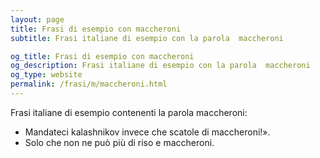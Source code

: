 ```yaml
---
layout: page
title: Frasi di esempio con maccheroni 
subtitle: Frasi italiane di esempio con la parola  maccheroni

og_title: Frasi di esempio con maccheroni 
og_description: Frasi italiane di esempio con la parola  maccheroni
og_type: website
permalink: /frasi/m/maccheroni.html
---
```


Frasi italiane di esempio contenenti la parola maccheroni:


- Mandateci kalashnikov invece che scatole di maccheroni!».
- Solo che non ne può più di riso e maccheroni.
